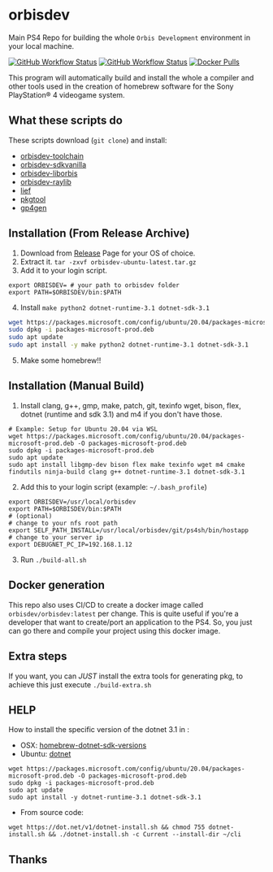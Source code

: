 # orbisdev
Main PS4 Repo for building the whole `Orbis Development` environment in your local machine.

[![GitHub Workflow Status](https://img.shields.io/github/workflow/status/orbisdev/orbisdev/CI?label=CI&logo=github&style=for-the-badge)](https://github.com/orbisdev/orbisdev/actions?query=workflow%3ACI)
[![GitHub Workflow Status](https://img.shields.io/github/workflow/status/orbisdev/orbisdev/CI-Docker?label=CI-Docker&logo=github&style=for-the-badge)](https://github.com/orbisdev/orbisdev/actions?query=workflow%3ACI-Docker)
[![Docker Pulls](https://img.shields.io/docker/pulls/orbisdev/orbisdev?style=for-the-badge)](https://hub.docker.com/r/orbisdev/orbisdev/tags)

This program will automatically build and install the whole a compiler and other tools used in the creation of homebrew software for the Sony PlayStation® 4 videogame system.

## What these scripts do

These scripts download (`git clone`) and install: 
- [orbisdev-toolchain](https://github.com/orbisdev/orbisdev-toolchain "orbisdev-toolchain") 
- [orbisdev-sdkvanilla](https://github.com/orbisdev/orbisdev-sdkvanilla "orbisdev-sdkvanilla") 
- [orbisdev-liborbis](https://github.com/orbisdev/orbisdev-liborbis "orbisdev-liborbis") 
- [orbisdev-raylib](https://github.com/orbisdev/orbisdev-raylib "orbisdev-raylib")
- [lief](https://github.com/orbisdev/lief "lief")
- [pkgtool](https://github.com/maxton/LibOrbisPkg "pkgtool")
- [gp4gen](https://github.com/orbisdev/orbisdev-gp4gen "orbisdev-gp4gen")

## Installation (From Release Archive)

1. Download from [Release](../../releases/latest) Page for your OS of choice.
2. Extract it. `tar -zxvf orbisdev-ubuntu-latest.tar.gz`
3. Add it to your login script.

```
export ORBISDEV= # your path to orbisdev folder
export PATH=$ORBISDEV/bin:$PATH
```

4. Install `make python2 dotnet-runtime-3.1 dotnet-sdk-3.1`

```sh
wget https://packages.microsoft.com/config/ubuntu/20.04/packages-microsoft-prod.deb -O packages-microsoft-prod.deb
sudo dpkg -i packages-microsoft-prod.deb
sudo apt update
sudo apt install -y make python2 dotnet-runtime-3.1 dotnet-sdk-3.1
```

5. Make some homebrew!!

## Installation (Manual Build)

1. Install clang, g++, gmp, make, patch, git, texinfo wget, bison, flex, dotnet (runtime and sdk 3.1) and m4 if you don't have those.

```
# Example: Setup for Ubuntu 20.04 via WSL
wget https://packages.microsoft.com/config/ubuntu/20.04/packages-microsoft-prod.deb -O packages-microsoft-prod.deb
sudo dpkg -i packages-microsoft-prod.deb
sudo apt update
sudo apt install libgmp-dev bison flex make texinfo wget m4 cmake findutils ninja-build clang g++ dotnet-runtime-3.1 dotnet-sdk-3.1
```

2. Add this to your login script (example: `~/.bash_profile`)

```
export ORBISDEV=/usr/local/orbisdev
export PATH=$ORBISDEV/bin:$PATH
# (optional)
# change to your nfs root path
export SELF_PATH_INSTALL=/usr/local/orbisdev/git/ps4sh/bin/hostapp
# change to your server ip
export DEBUGNET_PC_IP=192.168.1.12
```

3. Run `./build-all.sh`

## Docker generation

This repo also uses CI/CD to create a docker image called `orbisdev/orbisdev:latest` per change. This is quite useful if you're a developer that want to create/port an application to the PS4. So, you just can go there and compile your project using this docker image.

## Extra steps
If you want, you can *JUST* install the extra tools for generating pkg, to achieve this just execute `./build-extra.sh`

## HELP
How to install the specific version of the dotnet 3.1 in : 
- OSX: [homebrew-dotnet-sdk-versions](https://github.com/isen-ng/homebrew-dotnet-sdk-versions "homebrew-dotnet-sdk-versions")
- Ubuntu: [dotnet](https://docs.microsoft.com/en-us/dotnet/core/install/linux-ubuntu "dotnet")

```
wget https://packages.microsoft.com/config/ubuntu/20.04/packages-microsoft-prod.deb -O packages-microsoft-prod.deb
sudo dpkg -i packages-microsoft-prod.deb
sudo apt update
sudo apt install -y dotnet-runtime-3.1 dotnet-sdk-3.1
```

- From source code:

```
wget https://dot.net/v1/dotnet-install.sh && chmod 755 dotnet-install.sh && ./dotnet-install.sh -c Current --install-dir ~/cli
```
## Thanks
